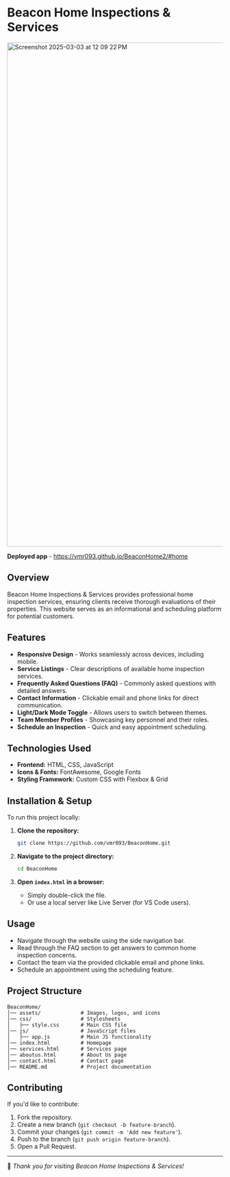 # Beacon Home Inspections & Services

<img width="1178" alt="Screenshot 2025-03-03 at 12 09 22 PM" src="https://github.com/user-attachments/assets/e41b43fd-291b-43f4-ace1-9d5f6a514df8" />

**Deployed app** - https://vmr093.github.io/BeaconHome2/#home


## Overview
Beacon Home Inspections & Services provides professional home inspection services, ensuring clients receive thorough evaluations of their properties. This website serves as an informational and scheduling platform for potential customers.

## Features
- **Responsive Design** - Works seamlessly across devices, including mobile.
- **Service Listings** - Clear descriptions of available home inspection services.
- **Frequently Asked Questions (FAQ)** - Commonly asked questions with detailed answers.
- **Contact Information** - Clickable email and phone links for direct communication.
- **Light/Dark Mode Toggle** - Allows users to switch between themes.
- **Team Member Profiles** - Showcasing key personnel and their roles.
- **Schedule an Inspection** - Quick and easy appointment scheduling.

## Technologies Used
- **Frontend:** HTML, CSS, JavaScript
- **Icons & Fonts:** FontAwesome, Google Fonts
- **Styling Framework:** Custom CSS with Flexbox & Grid

## Installation & Setup
To run this project locally:

1. **Clone the repository:**
   ```sh
   git clone https://github.com/vmr093/BeaconHome.git
   ```

2. **Navigate to the project directory:**
   ```sh
   cd BeaconHome
   ```

3. **Open `index.html` in a browser:**
   - Simply double-click the file.
   - Or use a local server like Live Server (for VS Code users).

## Usage
- Navigate through the website using the side navigation bar.
- Read through the FAQ section to get answers to common home inspection concerns.
- Contact the team via the provided clickable email and phone links.
- Schedule an appointment using the scheduling feature.

## Project Structure
```
BeaconHome/
│── assets/             # Images, logos, and icons
│── css/                # Stylesheets
│   ├── style.css       # Main CSS file
│── js/                 # JavaScript files
│   ├── app.js          # Main JS functionality
│── index.html          # Homepage
│── services.html       # Services page
│── aboutus.html        # About Us page
│── contact.html        # Contact page
│── README.md           # Project documentation
```

## Contributing
If you'd like to contribute:
1. Fork the repository.
2. Create a new branch (`git checkout -b feature-branch`).
3. Commit your changes (`git commit -m 'Add new feature'`).
4. Push to the branch (`git push origin feature-branch`).
5. Open a Pull Request.


---
🚀 *Thank you for visiting Beacon Home Inspections & Services!*
